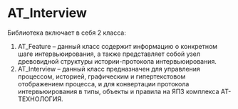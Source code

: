 # AT_Interview

Библиотека включает в себя 2 класса:
1.	AT_Feature – данный класс содержит информацию о конкретном шаге интервьюирования, а также представляет собой узел древовидной структуры истории-протокола интервьюирования.
2.	AT_Interview – данный класс предназначен для управления процессом, историей, графическим и гипертекстовом отображением процесса, и для конвертации протокола интервьюирования в типы, объекты и правила на ЯПЗ комплекса АТ-ТЕХНОЛОГИЯ. 
